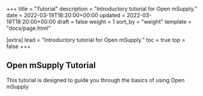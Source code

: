 +++
title = "Tutorial"
description = "Introductory tutorial for Open mSupply."
date = 2022-03-19T18:20:00+00:00
updated = 2022-03-19T18:20:00+00:00
draft = false
weight = 1
sort_by = "weight"
template = "docs/page.html"

[extra]
lead = "Introductory tutorial for Open mSupply."
toc = true
top = false
+++

## Open mSupply Tutorial

This tutorial is designed to guide you through the basics of using Open mSupply